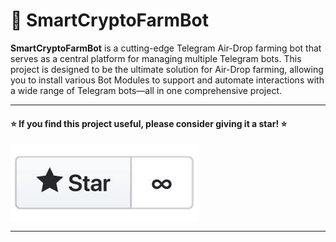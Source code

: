# 🤖 ⁨SmartCryptoFarmBot⁩

**SmartCryptoFarmBot⁩** is a cutting-edge Telegram Air-Drop farming bot that serves as a central platform for managing multiple Telegram bots. This project is designed to be the ultimate solution for Air-Drop farming, allowing you to install various Bot Modules to support and automate interactions with a wide range of Telegram bots—all in one comprehensive project.

---

#### ⭐ If you find this project useful, please consider giving it a star! ⭐

<a href="https://github.com/limbonux/SmartCryptoFarmBot⁩/stargazers"><img align="center" src="https://raw.githubusercontent.com/limbonux/SmartHamsterKombatBot/main/github_star.png" alt="github_star"/></a>

---
